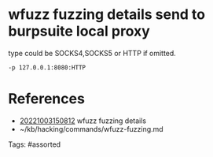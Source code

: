 # wfuzz fuzzing details send to burpsuite local proxy
type could be SOCKS4,SOCKS5 or HTTP if omitted.
```
-p 127.0.0.1:8080:HTTP
```

# References
- [20221003150812](/zet/20221003150812/) wfuzz fuzzing details
- ~/kb/hacking/commands/wfuzz-fuzzing.md

Tags:
    #assorted

